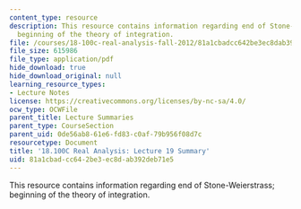 ```yaml
---
content_type: resource
description: This resource contains information regarding end of Stone-Weierstrass;
  beginning of the theory of integration.
file: /courses/18-100c-real-analysis-fall-2012/81a1cbadcc642be3ec8dab392deb71e5_MIT18_100CF12_l19sum.pdf
file_size: 615986
file_type: application/pdf
hide_download: true
hide_download_original: null
learning_resource_types:
- Lecture Notes
license: https://creativecommons.org/licenses/by-nc-sa/4.0/
ocw_type: OCWFile
parent_title: Lecture Summaries
parent_type: CourseSection
parent_uid: 0de56ab8-61e6-fd83-c0af-79b956f08d7c
resourcetype: Document
title: '18.100C Real Analysis: Lecture 19 Summary'
uid: 81a1cbad-cc64-2be3-ec8d-ab392deb71e5
---
```

This resource contains information regarding end of Stone-Weierstrass; beginning of the theory of integration.
